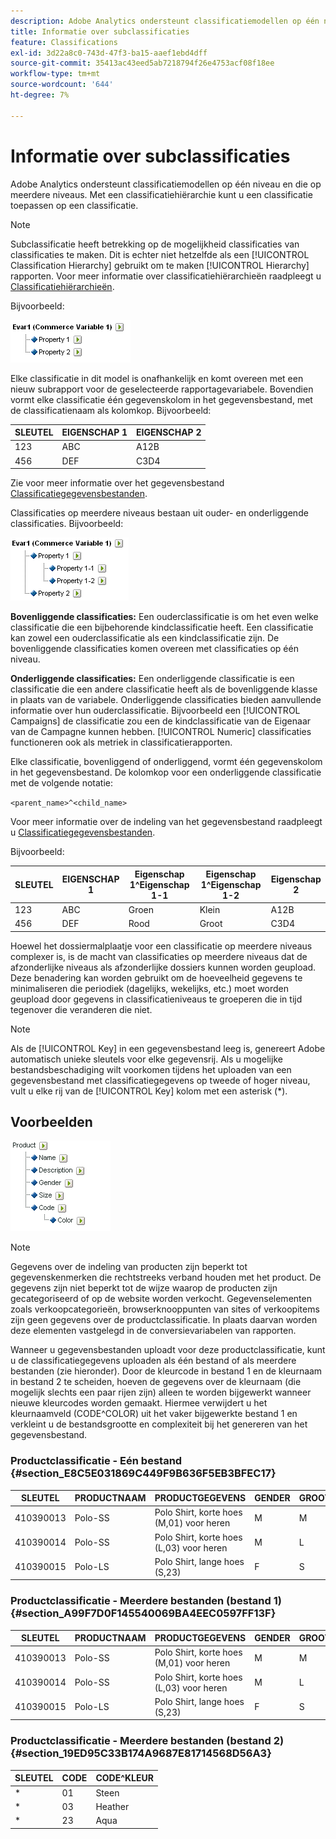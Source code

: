 ```yaml
---
description: Adobe Analytics ondersteunt classificatiemodellen op één niveau en op meerdere niveaus. Met een classificatiehiërarchie kunt u een classificatie toepassen op een classificatie.
title: Informatie over subclassificaties
feature: Classifications
exl-id: 3d22a8c0-743d-47f3-ba15-aaef1ebd4dff
source-git-commit: 35413ac43eed5ab7218794f26e4753acf08f18ee
workflow-type: tm+mt
source-wordcount: '644'
ht-degree: 7%

---
```


# Informatie over subclassificaties

Adobe Analytics ondersteunt classificatiemodellen op één niveau en die op meerdere niveaus. Met een classificatiehiërarchie kunt u een classificatie toepassen op een classificatie.

>[!NOTE]
>
>Subclassificatie heeft betrekking op de mogelijkheid classificaties van classificaties te maken. Dit is echter niet hetzelfde als een [!UICONTROL Classification Hierarchy] gebruikt om te maken [!UICONTROL Hierarchy] rapporten. Voor meer informatie over classificatiehiërarchieën raadpleegt u [Classificatiehiërarchieën](/help/admin/admin/conversion-var-admin/classification-hierarchies.md).

Bijvoorbeeld:

![](assets/single-level-popup-C.png)

Elke classificatie in dit model is onafhankelijk en komt overeen met een nieuw subrapport voor de geselecteerde rapportagevariabele. Bovendien vormt elke classificatie één gegevenskolom in het gegevensbestand, met de classificatienaam als kolomkop. Bijvoorbeeld:

| SLEUTEL | EIGENSCHAP 1 | EIGENSCHAP 2 |
|---|---|---|
| 123 | ABC | A12B |
| 456 | DEF | C3D4 |

Zie voor meer informatie over het gegevensbestand [Classificatiegegevensbestanden](/help/components/classifications/importer/c-saint-data-files.md).

Classificaties op meerdere niveaus bestaan uit ouder- en onderliggende classificaties. Bijvoorbeeld:

![](assets/Multi-Level-Class-popup.png)

**Bovenliggende classificaties:** Een ouderclassificatie is om het even welke classificatie die een bijbehorende kindclassificatie heeft. Een classificatie kan zowel een ouderclassificatie als een kindclassificatie zijn. De bovenliggende classificaties komen overeen met classificaties op één niveau.

**Onderliggende classificaties:** Een onderliggende classificatie is een classificatie die een andere classificatie heeft als de bovenliggende klasse in plaats van de variabele. Onderliggende classificaties bieden aanvullende informatie over hun ouderclassificatie. Bijvoorbeeld een [!UICONTROL Campaigns] de classificatie zou een de kindclassificatie van de Eigenaar van de Campagne kunnen hebben. [!UICONTROL Numeric] classificaties functioneren ook als metriek in classificatierapporten.

Elke classificatie, bovenliggend of onderliggend, vormt één gegevenskolom in het gegevensbestand. De kolomkop voor een onderliggende classificatie met de volgende notatie:

`<parent_name>^<child_name>`

Voor meer informatie over de indeling van het gegevensbestand raadpleegt u [Classificatiegegevensbestanden](/help/components/classifications/importer/c-saint-data-files.md).

Bijvoorbeeld:

| SLEUTEL | EIGENSCHAP 1 | Eigenschap 1^Eigenschap 1-1 | Eigenschap 1^Eigenschap 1-2 | Eigenschap 2 |
|---|---|---|---|---|
| 123 | ABC | Groen | Klein | A12B |
| 456 | DEF | Rood | Groot | C3D4 |

Hoewel het dossiermalplaatje voor een classificatie op meerdere niveaus complexer is, is de macht van classificaties op meerdere niveaus dat de afzonderlijke niveaus als afzonderlijke dossiers kunnen worden geupload. Deze benadering kan worden gebruikt om de hoeveelheid gegevens te minimaliseren die periodiek (dagelijks, wekelijks, etc.) moet worden geupload door gegevens in classificatieniveaus te groeperen die in tijd tegenover die veranderen die niet.

>[!NOTE]
>
>Als de [!UICONTROL Key] in een gegevensbestand leeg is, genereert Adobe automatisch unieke sleutels voor elke gegevensrij. Als u mogelijke bestandsbeschadiging wilt voorkomen tijdens het uploaden van een gegevensbestand met classificatiegegevens op tweede of hoger niveau, vult u elke rij van de [!UICONTROL Key] kolom met een asterisk (*).

## Voorbeelden

![](assets/sample-product-classifications.png)

>[!NOTE]
>
>Gegevens over de indeling van producten zijn beperkt tot gegevenskenmerken die rechtstreeks verband houden met het product. De gegevens zijn niet beperkt tot de wijze waarop de producten zijn gecategoriseerd of op de website worden verkocht. Gegevenselementen zoals verkoopcategorieën, browserknooppunten van sites of verkoopitems zijn geen gegevens over de productclassificatie. In plaats daarvan worden deze elementen vastgelegd in de conversievariabelen van rapporten.

Wanneer u gegevensbestanden uploadt voor deze productclassificatie, kunt u de classificatiegegevens uploaden als één bestand of als meerdere bestanden (zie hieronder). Door de kleurcode in bestand 1 en de kleurnaam in bestand 2 te scheiden, hoeven de gegevens over de kleurnaam (die mogelijk slechts een paar rijen zijn) alleen te worden bijgewerkt wanneer nieuwe kleurcodes worden gemaakt. Hiermee verwijdert u het kleurnaamveld (CODE^COLOR) uit het vaker bijgewerkte bestand 1 en verkleint u de bestandsgrootte en complexiteit bij het genereren van het gegevensbestand.

### Productclassificatie - Eén bestand {#section_E8C5E031869C449F9B636F5EB3BFEC17}

| SLEUTEL | PRODUCTNAAM | PRODUCTGEGEVENS | GENDER | GROOTTE | CODE | CODE^KLEUR |
|---|---|---|---|---|---|---|
| 410390013 | Polo-SS | Polo Shirt, korte hoes (M,01) voor heren | M | M | 01 | Steen |
| 410390014 | Polo-SS | Polo Shirt, korte hoes (L,03) voor heren | M | L | 03 | Heather |
| 410390015 | Polo-LS | Polo Shirt, lange hoes (S,23) | F | S | 23 | Aqua |

### Productclassificatie - Meerdere bestanden (bestand 1) {#section_A99F7D0F145540069BA4EEC0597FF13F}

| SLEUTEL | PRODUCTNAAM | PRODUCTGEGEVENS | GENDER | GROOTTE | CODE |
|---|---|---|---|---|---|
| 410390013 | Polo-SS | Polo Shirt, korte hoes (M,01) voor heren | M | M | 01 |
| 410390014 | Polo-SS | Polo Shirt, korte hoes (L,03) voor heren | M | L | 03 |
| 410390015 | Polo-LS | Polo Shirt, lange hoes (S,23) | F | S | 23 |

### Productclassificatie - Meerdere bestanden (bestand 2) {#section_19ED95C33B174A9687E81714568D56A3}

| SLEUTEL | CODE | CODE^KLEUR |
|---|---|---|
| * | 01 | Steen |
| * | 03 | Heather |
| * | 23 | Aqua |
